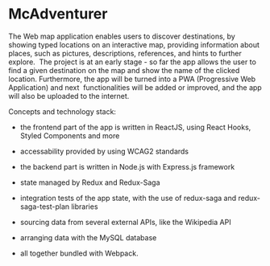 # McAdventurer

The Web map application enables users to discover destinations, by showing typed locations on an interactive map,
providing information about places, such as pictures, descriptions, references, and hints to further explore. 
The project is at an early stage - so far the app allows the user to find a given destination on the map and show
the name of the clicked location. Furthermore, the app will be turned into a PWA (Progressive Web Application) and next 
functionalities will be added or improved, and the app will also be uploaded to the internet.


Concepts and technology stack:

- the frontend part of the app is written in ReactJS, using React Hooks, Styled Components and more

- accessability provided by using WCAG2 standards

- the backend part is written in Node.js with Express.js framework

- state managed by Redux and Redux-Saga 

- integration tests of the app state, with the use of redux-saga and redux-saga-test-plan libraries

- sourcing data from several external APIs, like the Wikipedia API

- arranging data with the MySQL database

- all together bundled with Webpack.
